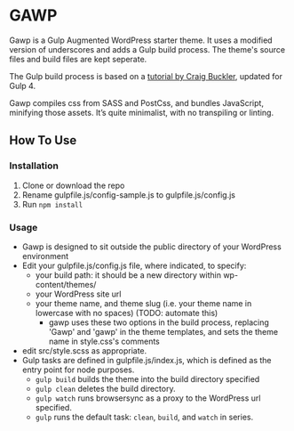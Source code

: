 # GAWP

Gawp is a Gulp Augmented WordPress starter theme.
It uses a modified version of underscores and adds a Gulp build process.
The theme's source files and build files are kept seperate.

The Gulp build process is based on a [tutorial by Craig Buckler](https://www.sitepoint.com/fast-gulp-wordpress-theme-development-workflow/), updated for Gulp 4.

Gawp compiles css from SASS and PostCss, and bundles JavaScript, minifying those
assets. It’s quite minimalist, with no transpiling or linting.

## How To Use

### Installation
1. Clone or download the repo
1. Rename gulpfile.js/config-sample.js to gulpfile.js/config.js
1. Run `npm install`

### Usage
* Gawp is designed to sit outside the public directory of your WordPress environment
* Edit your gulpfile.js/config.js file, where indicated, to specify:
  * your build path: it should be a new directory within wp-content/themes/
  * your WordPress site url
  * your theme name, and theme slug (i.e. your theme name in lowercase with no spaces) (TODO: automate this)
    * gawp uses these two options in the build process, replacing 'Gawp' and 'gawp' in the theme templates, and sets the theme name in style.css's comments
* edit src/style.scss as appropriate.
* Gulp tasks are defined in gulpfile.js/index.js, which is defined as the entry point for node purposes.
  * `gulp build` builds the theme into the build directory specified
  * `gulp clean` deletes the build directory.
  * `gulp watch` runs browsersync as a proxy to the WordPress url specified.
  * `gulp` runs the default task: `clean`, `build`, and `watch` in series.
